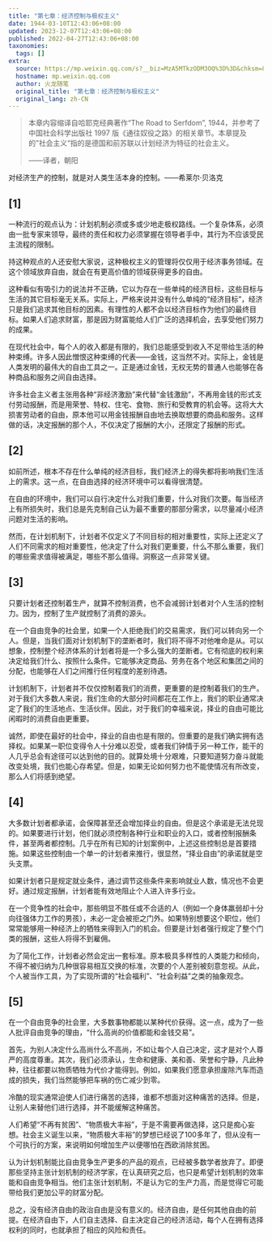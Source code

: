 ```yaml
---
title: "第七章：经济控制与极权主义"
date: 1944-03-10T12:43:06+08:00
updated: 2023-12-07T12:43:06+08:00
published: 2022-04-27T12:43:06+08:00
taxonomies:
  tags: []
extra:
  source: https://mp.weixin.qq.com/s?__biz=MzA5MTkzODM3OQ%3D%3D&chksm=8b98d960bcef5076e866b391e1a01d74b15d4a7ac7913c8483646550ec073d8d2e3c579201bf&idx=1&mid=2652418628&scene=21&sn=66ac20784eda72ffcc951cabd57f817c&utm_source=pocket_reader
  hostname: mp.weixin.qq.com
  author: 火龙随笔
  original_title: "第七章：经济控制与极权主义"
  original_lang: zh-CN
---
```


> 本章内容缩译自哈耶克经典著作“The Road to Serfdom”, 1944，并参考了中国社会科学出版社 1997 版《通往奴役之路》的相关章节。本章提及的”社会主义“指的是德国和前苏联以计划经济为特征的社会主义。
> 
> ——译者，朝阳  

对经济生产的控制，就是对人类生活本身的控制。——希莱尔·贝洛克

## \[1\]

一种流行的观点认为：计划机制必须或多或少地走极权路线。一个复杂体系，必须由一批专家来领导，最终的责任和权力必须掌握在领导者手中，其行为不应该受民主流程的限制。

持这种观点的人还安慰大家说，这种极权主义的管理将仅仅用于经济事务领域。在这个领域放弃自由，就会在有更高价值的领域获得更多的自由。

这种看似有吸引力的说法并不正确，它以为存在一些单纯的经济目标，这些目标与生活的其它目标毫无关系。实际上，严格来说并没有什么单纯的“经济目标”，经济只是我们追求其他目标的因素。有理性的人都不会以经济目标作为他们的最终目标。如果人们追求财富，那是因为财富能给人们广泛的选择机会，去享受他们努力的成果。

在现代社会中，每个人的收入都是有限的，我们总能感受到收入不足带给生活的种种束缚。许多人因此憎恨这种束缚的代表——金钱，这当然不对。实际上，金钱是人类发明的最伟大的自由工具之一。正是通过金钱，无权无势的普通人也能够在各种商品和服务之间自由选择。

许多社会主义者主张用各种“非经济激励”来代替“金钱激励”，不再用金钱的形式支付劳动报酬，而是用荣誉、特权、住宅、食物、旅行和受教育的机会等。这将大大损害劳动者的自由，原本他可以用金钱报酬自由地去换取想要的商品和服务。这样做的话，决定报酬的那个人，不仅决定了报酬的大小，还限定了报酬的形式。

## \[2\]

如前所述，根本不存在什么单纯的经济目标，我们经济上的得失都将影响我们生活上的需求。这一点，在自由选择的经济环境中可以看得很清楚。

在自由的环境中，我们可以自行决定什么对我们重要，什么对我们次要。每当经济上有所损失时，我们总是先克制自己认为最不重要的那部分需求，以尽量减小经济问题对生活的影响。

然而，在计划机制下，计划者不仅定义了不同目标的相对重要性，实际上还定义了人们不同需求的相对重要性，他决定了什么对我们更重要，什么不那么重要，我们的哪些需求值得被满足，哪些不那么值得。洞察这一点非常关键。

## \[3\]

只要计划者还控制着生产，就算不控制消费，也不会减弱计划者对个人生活的控制力。因为，控制了生产就控制了消费的源头。

在一个自由竞争的社会里，如果一个人拒绝我们的交易需求，我们可以转向另一个人。但是，当我们面对计划机制下的垄断者时，我们将不得不对他唯命是从。可以想象，控制整个经济体系的计划者将是一个多么强大的垄断者。它有彻底的权利来决定给我们什么、按照什么条件。它能够决定商品、劳务在各个地区和集团之间的分配，也能够在人们之间推行任何程度的差别待遇。

计划机制下，计划者并不仅仅控制着我们的消费，更重要的是控制着我们的生产。对于我们大多数人来说，我们生命的大部分时间都花在工作上，我们的职业通常决定了我们的生活地点、生活伙伴。因此，对于我们的幸福来说，择业的自由可能比闲暇时的消费自由更重要。

诚然，即使在最好的社会中，择业的自由也是有限的。但重要的是我们确实拥有选择权。如果某一职位变得令人十分难以忍受，或者我们钟情于另一种工作，能干的人几乎总会有途径可以达到他的目的。就算处境十分艰难，只要知道努力奋斗就能改变处境，我们也能心存希望。但是，如果无论如何努力也不能使情况有所改变，那么人们将感到绝望。

## \[4\]

大多数计划者都承诺，会保障甚至还会增加择业的自由。但是这个承诺是无法兑现的。如果要进行计划，他们就必须控制各种行业和职业的入口，或者控制报酬条件，甚至两者都控制。几乎在所有已知的计划案例中，上述这些控制总是首要措施。如果这些控制由一个单一的计划者来推行，很显然，“择业自由”的承诺就是空头支票。

如果计划者只是规定就业条件，通过调节这些条件来影响就业人数，情况也不会更好。通过规定报酬，计划者能有效地阻止个人进入许多行业。

在一个竞争性的社会中，那些明显不胜任或不合适的人（例如一个身体羸弱却十分向往强体力工作的男孩），未必一定会被拒之门外。如果特别想要这个职位，他们常常能够用一种经济上的牺牲来得到入门的机会。但要是计划者强行规定了整个门类的报酬，这些人将得不到雇佣。

为了简化工作，计划者必然会定出一套标准。原本极具多样性的人类能力和倾向，不得不被归纳为几种很容易相互交换的标准，次要的个人差别被刻意忽视。从此，个人被当作工具，为了实现所谓的“社会福利”、“社会利益”之类的抽象观念。

## \[5\]

在一个自由竞争的社会里，大多数事物都能以某种代价获得。这一点，成为了一些人批评自由竞争的理由，“什么高尚的价值都能和金钱交易”。

首先，为别人决定什么高尚什么不高尚，不如让每个人自己决定，这才是对个人尊严的高度尊重。其次，我们必须承认，生命和健康、美和善、荣誉和宁静，凡此种种，往往都要以物质牺牲为代价才能得到。例如，如果我们愿意承担废除汽车而造成的损失，我们当然能够把车祸的伤亡减少到零。

冷酷的现实通常迫使人们进行痛苦的选择，谁都不想面对这种痛苦的选择。但是，让别人来替他们进行选择，并不能缓解这种痛苦。

人们希望“不再有贫困”、“物质极大丰裕”，于是不需要再做选择，这只是痴心妄想。社会主义诞生以来，“物质极大丰裕”的梦想已经说了100多年了，但从没有一个可执行的方案，来说明如何增加生产以便哪怕在西欧消除贫困。

认为计划机制能比自由竞争生产更多的产品的观点，已经被多数学者放弃了。即便那些坚持主张计划机制的经济学家，在认真研究之后，也只是希望计划机制的效率能和自由竞争相当。他们主张计划机制，不是认为它的生产力高，而是觉得它可能带给我们更加公平的财富分配。

总之，没有经济自由的政治自由是没有意义的。经济自由，是任何其他自由的前提。在经济自由下，人们自主选择、自主决定自己的经济活动，每个人在拥有选择权利的同时，也就承担了相应的风险和责任。